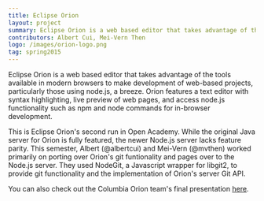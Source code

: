 ```yaml
---
title: Eclipse Orion
layout: project
summary: Eclipse Orion is a web based editor that takes advantage of the tools available in modern browsers to make development of web-based projects, particularly those using node.js, a breeze. Orion features a text editor with syntax highlighting, live preview of web pages, and access node.js functionality such as npm and node commands for in-browser development.
contributors: Albert Cui, Mei-Vern Then
logo: /images/orion-logo.png
tag: spring2015
---
```

Eclipse Orion is a web based editor that takes advantage of the tools available in modern browsers to make development of web-based projects, particularly those using node.js, a breeze. Orion features a text editor with syntax highlighting, live preview of web pages, and access node.js functionality such as npm and node commands for in-browser development.

This is Eclipse Orion's second run in Open Academy. While the original Java server for Orion is fully featured, the newer Node.js server lacks feature parity. This semester, Albert (@albertcui) and Mei-Vern (@mvthen) worked primarily on porting over Orion's git funtionality and pages over to the Node.js server. They used NodeGit, a Javascript wrapper for libgit2, to provide git functionality and the implementation of Orion's server Git API.

You can also check out the Columbia Orion team's final presentation [here](/presentations/spring2015/Orion.pdf).
